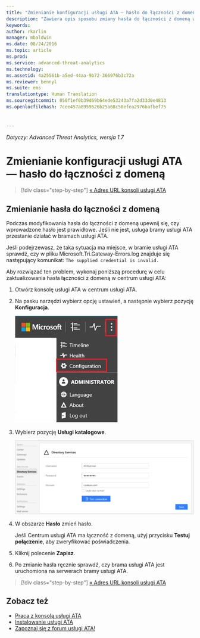 ```yaml
---
title: "Zmienianie konfiguracji usługi ATA — hasło do łączności z domeną | Microsoft ATA"
description: "Zawiera opis sposobu zmiany hasła do łączności z domeną w ramach bramy usługi ATA."
keywords: 
author: rkarlin
manager: mbaldwin
ms.date: 08/24/2016
ms.topic: article
ms.prod: 
ms.service: advanced-threat-analytics
ms.technology: 
ms.assetid: 4a25561b-a5ed-44aa-9b72-366976b3c72a
ms.reviewer: bennyl
ms.suite: ems
translationtype: Human Translation
ms.sourcegitcommit: 050f1ef0b39d69b64ede53243a7fa2d33d0e4813
ms.openlocfilehash: 7cee457a8959526b25a68c50efea2976bafbef75


---
```


*Dotyczy: Advanced Threat Analytics, wersja 1.7*



# Zmienianie konfiguracji usługi ATA — hasło do łączności z domeną

>[!div class="step-by-step"]
[« Adres URL konsoli usługi ATA](modifying-ata-config-consoleurl.md)


## Zmienianie hasła do łączności z domeną
Podczas modyfikowania hasła do łączności z domeną upewnij się, czy wprowadzone hasło jest prawidłowe. Jeśli nie jest, usługa bramy usługi ATA przestanie działać w bramach usługi ATA.

Jeśli podejrzewasz, że taka sytuacja ma miejsce, w bramie usługi ATA sprawdź, czy w pliku Microsoft.Tri.Gateway-Errors.log znajduje się następujący komunikat:
`The supplied credential is invalid.`

Aby rozwiązać ten problem, wykonaj poniższą procedurę w celu zaktualizowania hasła łączności z domeną w centrum usługi ATA:

1.  Otwórz konsolę usługi ATA w centrum usługi ATA.

2.  Na pasku narzędzi wybierz opcję ustawień, a następnie wybierz pozycję **Konfiguracja**.

    ![Ikona ustawień konfiguracji usługi ATA](media/ATA-config-icon.JPG)

3.  Wybierz pozycję **Usługi katalogowe**.

    ![Obraz przedstawiający zmianę hasła bramy usługi ATA](media/ATA-GW-change-DC-password.png)

4.  W obszarze **Hasło** zmień hasło.

    Jeśli Centrum usługi ATA ma łączność z domeną, użyj przycisku **Testuj połączenie**, aby zweryfikować poświadczenia.

5.  Kliknij polecenie **Zapisz**.

6.  Po zmianie hasła ręcznie sprawdź, czy brama usługi ATA jest uruchomiona na serwerach bramy usługi ATA.

>[!div class="step-by-step"]
[« Adres URL konsoli usługi ATA](modifying-ata-config-consoleurl.md)

## Zobacz też
- [Praca z konsolą usługi ATA](working-with-ata-console.md)
- [Instalowanie usługi ATA](install-ata.md)
- [Zapoznaj się z forum usługi ATA!](https://social.technet.microsoft.com/Forums/security/home?forum=mata)



<!--HONumber=Aug16_HO5-->


